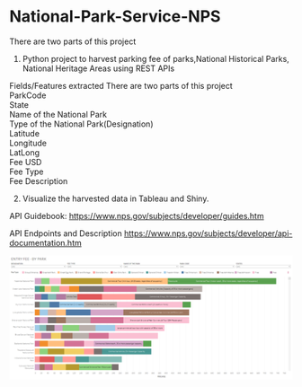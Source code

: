 # National-Park-Service-NPS
There are two parts of this project
1. Python project to harvest parking fee of parks,National Historical Parks, National Heritage Areas using REST APIs <br />

Fields/Features extracted There are two parts of this project <br />
ParkCode <br />
State <br />
Name of the National Park <br />
Type of the National Park(Designation) <br />
Latitude <br />
Longitude  <br />
LatLong  <br />
Fee USD  <br />
Fee Type <br />
Fee Description <br />




2. Visualize the harvested data in Tableau and Shiny.

API Guidebook:
https://www.nps.gov/subjects/developer/guides.htm

API Endpoints and Description
https://www.nps.gov/subjects/developer/api-documentation.htm


![Pic2](Tableau_Dashboard_viz.png)
